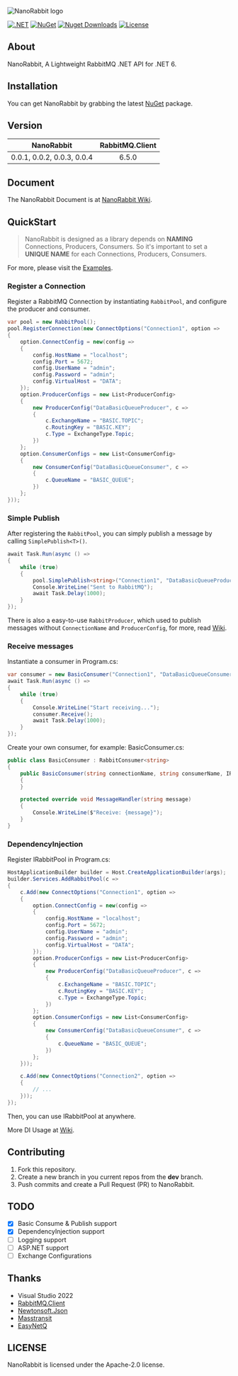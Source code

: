 ﻿![NanoRabbit logo](https://raw.githubusercontent.com/cgcel/NanoRabbit/master/Img/logo.png)

[![.NET](https://github.com/cgcel/NanoRabbit/actions/workflows/dotnet.yml/badge.svg?branch=master&event=push)](https://github.com/cgcel/NanoRabbit/actions/workflows/dotnet.yml) [![NuGet](https://img.shields.io/nuget/v/NanoRabbit.svg)](https://nuget.org/packages/NanoRabbit) [![Nuget Downloads](https://img.shields.io/nuget/dt/NanoRabbit)](https://www.nuget.org/packages/NanoRabbit) [![License](https://img.shields.io/github/license/cgcel/NanoRabbit)](https://github.com/cgcel/NanoRabbit)

## About

NanoRabbit, A Lightweight RabbitMQ .NET API for .NET 6.

## Installation

You can get NanoRabbit by grabbing the latest [NuGet](https://www.nuget.org/packages/NanoRabbit) package. 

## Version

| NanoRabbit | RabbitMQ.Client |
| :---: | :---: |
| 0.0.1, 0.0.2, 0.0.3, 0.0.4 | 6.5.0 |

## Document

The NanoRabbit Document is at [NanoRabbit Wiki](https://github.com/cgcel/NanoRabbit/wiki).

## QuickStart

> NanoRabbit is designed as a library depends on **NAMING** Connections, Producers, Consumers. So it's important to set a **UNIQUE NAME** for each Connections, Producers, Consumers.

For more, please visit the [Examples](https://github.com/cgcel/NanoRabbit/tree/master/Example).

### Register a Connection

Register a RabbitMQ Connection by instantiating `RabbitPool`, and configure the producer and consumer.

```csharp
var pool = new RabbitPool();
pool.RegisterConnection(new ConnectOptions("Connection1", option =>
{
    option.ConnectConfig = new(config =>
    {
        config.HostName = "localhost";
        config.Port = 5672;
        config.UserName = "admin";
        config.Password = "admin";
        config.VirtualHost = "DATA";
    });
    option.ProducerConfigs = new List<ProducerConfig>
    {
        new ProducerConfig("DataBasicQueueProducer", c =>
        {
            c.ExchangeName = "BASIC.TOPIC";
            c.RoutingKey = "BASIC.KEY";
            c.Type = ExchangeType.Topic;
        })
    };
    option.ConsumerConfigs = new List<ConsumerConfig>
    {
        new ConsumerConfig("DataBasicQueueConsumer", c =>
        {
            c.QueueName = "BASIC_QUEUE";
        })
    };
}));
```

### Simple Publish

After registering the `RabbitPool`, you can simply publish a message by calling `SimplePublish<T>()`.

```csharp
await Task.Run(async () =>
{
    while (true)
    {
        pool.SimplePublish<string>("Connection1", "DataBasicQueueProducer", "Hello from SimplePublish<T>()!");
        Console.WriteLine("Sent to RabbitMQ");
        await Task.Delay(1000);
    }
});
```

There is also a easy-to-use `RabbitProducer`, which used to publish messages without `ConnectionName` and `ProducerConfig`, for more, read [Wiki](https://github.com/cgcel/NanoRabbit/wiki/Producer).

### Receive messages

Instantiate a consumer in Program.cs:

```csharp
var consumer = new BasicConsumer("Connection1", "DataBasicQueueConsumer", pool);
await Task.Run(async () =>
{
    while (true)
    {
        Console.WriteLine("Start receiving...");
        consumer.Receive();
        await Task.Delay(1000);
    }
});
```

Create your own consumer, for example: BasicConsumer.cs:

```csharp
public class BasicConsumer : RabbitConsumer<string>
{
    public BasicConsumer(string connectionName, string consumerName, IRabbitPool pool) : base(connectionName, consumerName, pool)
    {
    }

    protected override void MessageHandler(string message)
    {
        Console.WriteLine($"Receive: {message}");
    }
}
```

### DependencyInjection

Register IRabbitPool in Program.cs:

```csharp
HostApplicationBuilder builder = Host.CreateApplicationBuilder(args);
builder.Services.AddRabbitPool(c =>
{
    c.Add(new ConnectOptions("Connection1", option =>
    {
        option.ConnectConfig = new(config =>
        {
            config.HostName = "localhost";
            config.Port = 5672;
            config.UserName = "admin";
            config.Password = "admin";
            config.VirtualHost = "DATA";
        });
        option.ProducerConfigs = new List<ProducerConfig>
        {
            new ProducerConfig("DataBasicQueueProducer", c =>
            {
                c.ExchangeName = "BASIC.TOPIC";
                c.RoutingKey = "BASIC.KEY";
                c.Type = ExchangeType.Topic;
            })
        };
        option.ConsumerConfigs = new List<ConsumerConfig>
        {
            new ConsumerConfig("DataBasicQueueConsumer", c =>
            {
                c.QueueName = "BASIC_QUEUE";
            })
        };
    }));

    c.Add(new ConnectOptions("Connection2", option =>
    {
        // ...
    }));
});
```

Then, you can use IRabbitPool at anywhere.

More DI Usage at [Wiki](https://github.com/cgcel/NanoRabbit/wiki/DependencyInjection).

## Contributing

1. Fork this repository.
2. Create a new branch in you current repos from the **dev** branch.
3. Push commits and create a Pull Request (PR) to NanoRabbit.

## TODO

- [x] Basic Consume & Publish support
- [x] DependencyInjection support
- [ ] Logging support
- [ ] ASP.NET support
- [ ] Exchange Configurations

## Thanks

- Visual Studio 2022
- [RabbitMQ.Client](https://github.com/rabbitmq/rabbitmq-dotnet-client)
- [Newtonsoft.Json](https://github.com/JamesNK/Newtonsoft.Json)
- [Masstransit](https://github.com/masstransit/masstransit)
- [EasyNetQ](https://github.com/autofac/Autofac)

## LICENSE

NanoRabbit is licensed under the Apache-2.0 license.
